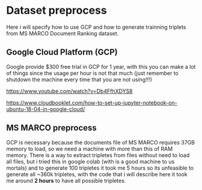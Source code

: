 # Dataset preprocess

Here i will specify how to use GCP and how to generate trainning triplets from MS MARCO Document Ranking dataset.

## Google Cloud Platform (GCP)

Google provide $300 free trial in GCP for 1 year, with this you can make a lot of things since the usage per hour is not that much (just remember to shutdown the machine every time that you are not using!!!)

https://www.youtube.com/watch?v=Db4FfhXDYS8

https://www.cloudbooklet.com/how-to-set-up-jupyter-notebook-on-ubuntu-18-04-in-google-cloud/


## MS MARCO preprocess

GCP is necessary because the documents file of MS MARCO requires 37GB memory to load, so we need a machine with more than this of RAM memory. There is a way to extract tripletes from files without need to load all files, but i tried this in google colab (with is a good machine to us mortals) and to generate 100 tripletes it took me 5 hours so its unfeasible to generate all ~360k tripletes, with the code that i will describe here it took me around **2 hours** to have all possible tripletes.



